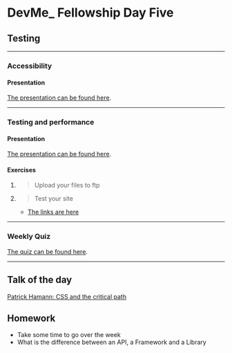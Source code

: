 # DevMe_ Fellowship Day Five
## Testing

---

### Accessibility

#### Presentation

[The presentation can be found here](https://gitpitch.com/develop-me/fellowship-wk1-beg-html-css?p=day05/01accessibility).

---

### Testing and performance

#### Presentation

[The presentation can be found here](https://gitpitch.com/develop-me/fellowship-wk1-beg-html-css?p=day05/02TestingAndPerformance).

#### Exercises

1. > Upload your files to ftp
2. > Test your site
	- [The links are here](https://github.com/develop-me/fellowship-wk1-beg-html-css/blob/master/day05/02TestingAndPerformance/README.md)

---

### Weekly Quiz

[The quiz can be found here](https://goo.gl/forms/5HU9aFR4X218x3uT2).

---

## Talk of the day

[Patrick Hamann: CSS and the critical path](https://www.youtube.com/watch?v=_0Fk85to6hA)

## Homework

- Take some time to go over the week
- What is the difference between an API, a Framework and a Library

